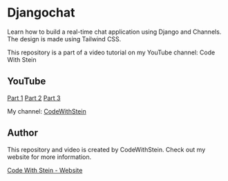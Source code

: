# Djangochat

Learn how to build a real-time chat application using Django and Channels. The design is made using Tailwind CSS.

This repository is a part of a video tutorial on my YouTube channel: Code With Stein

## YouTube
[Part 1](https://www.youtube.com/watch?v=OyUrMENgZRE)
[Part 2](https://www.youtube.com/watch?v=r8LN9yxLgdY)
[Part 3](https://www.youtube.com/watch?v=0CZuO5TV8SI)

My channel:
[CodeWithStein](https://www.youtube.com/channel/UCfVoYvY8BfTDeF63JQmQJvg/?sub_confirmation=1)

## Author
This repository and video is created by CodeWithStein. Check out my website for more information.

[Code With Stein - Website](https://codewithstein.com)
